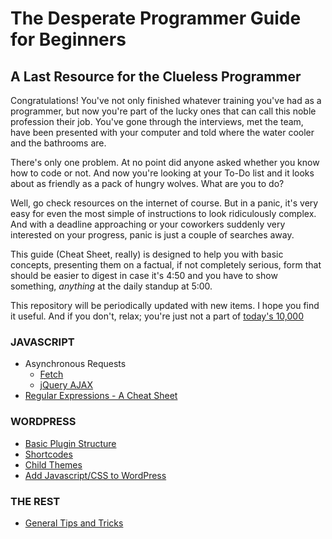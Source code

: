  # The Desperate Programmer Guide for Beginners
 ## A Last Resource for the Clueless Programmer

Congratulations! You've not only finished whatever training you've had as a programmer, but now you're part of the lucky ones that can call this noble profession their job. You've gone through the interviews, met the team, have been presented with your computer and told where the water cooler and the bathrooms are. 

There's only one problem. At no point did anyone asked whether you know how to code or not. And now you're looking at your To-Do list and it looks about as friendly as a pack of hungry wolves. What are you to do?

Well, go check resources on the internet of course. But in a panic, it's very easy for even the most simple of instructions to look ridiculously complex. And with a deadline approaching or your coworkers suddenly very interested on your progress, panic is just a couple of searches away.

This guide (Cheat Sheet, really) is designed to help you with basic concepts, presenting them on a factual, if not completely serious, form that should be easier to digest in case it's 4:50 and you have to show something, *anything* at the daily standup at 5:00.

This repository will be periodically updated with new items. I hope you find it useful. And if you don't, relax; you're just not a part of [today's 10,000](https://xkcd.com/1053/ )

 
### JAVASCRIPT
+ Asynchronous Requests
    + [Fetch](/JavaScript/Async%20requests%20(With%20Special%20Guest%20Star%20jQuery)/fetch)
    + [jQuery AJAX](/JavaScript/Async%20requests%20(With%20Special%20Guest%20Star%20jQuery)/jQuery%20AJAX)
+ [Regular Expressions - A Cheat Sheet](/JavaScript/Regular%20Expressions%20-%20A%20Cheat%20Sheet)
### WORDPRESS
+ [Basic Plugin Structure](/WordPress/Introduction%20to%20Plugins/)
+ [Shortcodes](/WordPress/Shortcodes/)
+ [Child Themes](/WordPress/child-themes/)
+  [Add Javascript/CSS to WordPress](/WordPress/wp_enqueue)
### THE REST
+  [General Tips and Tricks](/Tips)
